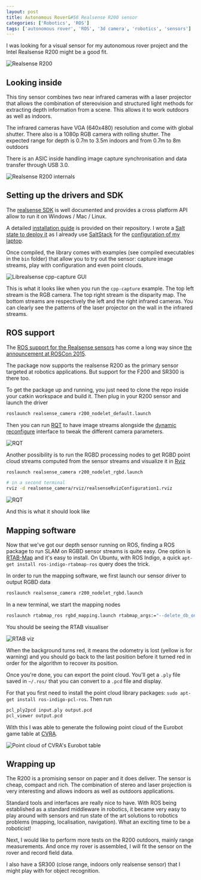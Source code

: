 ```yaml
---
layout: post
title: Autonomous Rover&#58 Realsense R200 sensor
categories: ['Robotics', 'ROS']
tags: ['autonomous rover', 'ROS', '3d camera', 'robotics', 'sensors']
---
```


I was looking for a visual sensor for my autonomous rover project and the Intel Realsense R200 might be a good fit.

![Realsense R200](/images/realsense/r200.jpg)


## Looking inside

This tiny sensor combines two near infrared cameras with a laser projector that allows the combination of stereovision and structured light methods for extracting depth information from a scene.
This allows it to work outdoors as well as indoors.

The infrared cameras have VGA (640x480) resolution and come with global shutter.
There also is a 1080p RGB camera with rolling shutter.
The expected range for depth is 0.7m to 3.5m indoors and from 0.7m to 8m outdoors

There is an ASIC inside handling image capture synchronisation and data transfer through USB 3.0.

![Realsense R200 internals](/images/realsense/r200-internals.png)


## Setting up the drivers and SDK

The [realsense SDK](https://github.com/IntelRealSense/librealsense) is well documented and provides a cross platform API allow to run it on Windows / Mac / Linux.

A detailed [installation guide](https://github.com/IntelRealSense/librealsense/blob/master/doc/installation.md) is provided on their repository.
I wrote a [Salt state to deploy it](https://github.com/SyrianSpock/machine/blob/master/salt/roots/dev/realsense.sls) as I already use [SaltStack](https://saltstack.com/) for the [configuration of my laptop](https://github.com/SyrianSpock/machine).

Once compiled, the library comes with examples (see compiled executables in the `bin` folder) that allow you to try out the sensor: capture image streams, play with configuration and even point clouds.

![Librealsense cpp-capture GUI](/images/realsense/cpp-capture.png)

This is what it looks like when you run the `cpp-capture` example.
The top left stream is the RGB camera.
The top right stream is the disparity map.
The bottom streams are respectively the left and the right infrared cameras.
You can clearly see the patterns of the laser projector on the wall in the infrared streams.


## ROS support

The [ROS support for the Realsense sensors](https://github.com/intel-ros/realsense) has come a long way since [the announcement at ROSCon 2015](https://vimeo.com/142622811).

The package now supports the realsense R200 as the primary sensor targeted at robotics applications.
But support for the F200 and SR300 is there too.

To get the package up and running, you just need to clone the repo inside your catkin workspace and build it.
Then plug in your R200 sensor and launch the driver

```bash
roslaunch realsense_camera r200_nodelet_default.launch
```

Then you can run [RQT](http://wiki.ros.org/rqt) to have image streams alongside the [dynamic reconfigure](http://wiki.ros.org/dynamic_reconfigure) interface to tweak the different camera parameters.

![RQT](/images/realsense/rqt-r200.png)

Another possibility is to run the RGBD processing nodes to get RGBD point cloud streams computed from the sensor streams and visualize it in [Rviz](http://wiki.ros.org/rviz)

```bash
roslaunch realsense_camera r200_nodelet_rgbd.launch

# in a second terminal
rviz -d realsense_camera/rviz/realsenseRvizConfiguration1.rviz
```

![RQT](/images/realsense/rviz-r200.png)

And this is what it should look like


## Mapping software

Now that we've got our depth sensor running on ROS, finding a ROS package to run SLAM on RGBD sensor streams is quite easy.
One option is [RTAB-Map](http://wiki.ros.org/rtabmap_ros) and it's easy to install.
On Ubuntu, with ROS Indigo, a quick `apt-get install ros-indigo-rtabmap-ros` query does the trick.

In order to run the mapping software, we first launch our sensor driver to output RGBD data

```bash
roslaunch realsense_camera r200_nodelet_rgbd.launch
```

In a new terminal, we start the mapping nodes

```bash
roslaunch rtabmap_ros rgbd_mapping.launch rtabmap_args:="--delete_db_on_start" depth_registered_topic:=/camera/depth_registered/sw_registered/image_rect_raw
```

You should be seeing the RTAB visualiser

![RTAB viz](/images/realsense/RTABviz.png)

When the background turns red, it means the odometry is lost (yellow is for warning) and you should go back to the last position before it turned red in order for the algorithm to recover its position.

Once you're done, you can export the point cloud.
You'll get a `.ply` file saved in `~/.ros/` that you can convert to a `.pcd` file and display.

For that you first need to install the point cloud library packages: `sudo apt-get install ros-indigo-pcl-ros`.
Then run

```bash
pcl_ply2pcd input.ply output.pcd
pcl_viewer output.pcd
```

With this I was able to generate the following point cloud of the Eurobot game table at [CVRA](http://www.cvra.ch/).

![Point cloud of CVRA's Eurobot table](/images/realsense/pointcloud.png)


## Wrapping up

The R200 is a promising sensor on paper and it does deliver.
The sensor is cheap, compact and rich.
The combination of stereo and laser projection is very interesting and allows indoors as well as outdoors applications.

Standard tools and interfaces are really nice to have.
With ROS being established as a standard middleware in robotics, it became very easy to play around with sensors and run state of the art solutions to robotics problems (mapping, localisation, navigation).
What an exciting time to be a roboticist!

Next, I would like to perform more tests on the R200 outdoors, mainly range measurements.
And once my rover is assembled, I will fit the sensor on the rover and record field data.

I also have a SR300 (close range, indoors only realsense sensor) that I might play with for object recognition.

